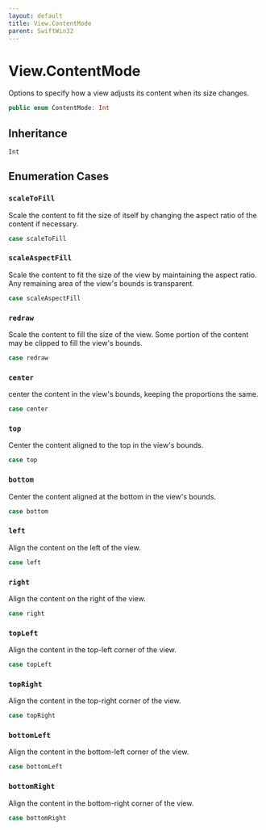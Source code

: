 ```yaml
---
layout: default
title: View.ContentMode
parent: SwiftWin32
---
```

# View.ContentMode

Options to specify how a view adjusts its content when its size changes.

``` swift
public enum ContentMode: Int 
```

## Inheritance

`Int`

## Enumeration Cases

### `scaleToFill`

Scale the content to fit the size of itself by changing the aspect ratio
of the content if necessary.

``` swift
case scaleToFill
```

### `scaleAspectFill`

Scale the content to fit the size of the view by maintaining the aspect
ratio.  Any remaining area of the view's bounds is transparent.

``` swift
case scaleAspectFill
```

### `redraw`

Scale the content to fill the size of the view.  Some portion of the
content may be clipped to fill the view's bounds.

``` swift
case redraw
```

### `center`

center the content in the view's bounds, keeping the proportions the
same.

``` swift
case center
```

### `top`

Center the content aligned to the top in the view's bounds.

``` swift
case top
```

### `bottom`

Center the content aligned at the bottom in the view's bounds.

``` swift
case bottom
```

### `left`

Align the content on the left of the view.

``` swift
case left
```

### `right`

Align the content on the right of the view.

``` swift
case right
```

### `topLeft`

Align the content in the top-left corner of the view.

``` swift
case topLeft
```

### `topRight`

Align the content in the top-right corner of the view.

``` swift
case topRight
```

### `bottomLeft`

Align the content in the bottom-left corner of the view.

``` swift
case bottomLeft
```

### `bottomRight`

Align the content in the bottom-right corner of the view.

``` swift
case bottomRight
```

